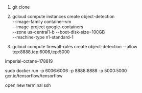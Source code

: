 

1.  git clone 
2. gcloud compute instances create object-detection \
   --image-family container-vm \
   --image-project google-containers \
   --zone us-central1-b --boot-disk-size=100GB \
   --machine-type n1-standard-1

3. gcloud compute firewall-rules create object-detection --allow tcp:8888,tcp:6006,tcp:5000

imperial-octane-178819


sudo docker run -p 6006:6006 -p 8888:8888 -p 5000:5000 gcr.io/tensorflow/tensorflow

open new terminal ssh
